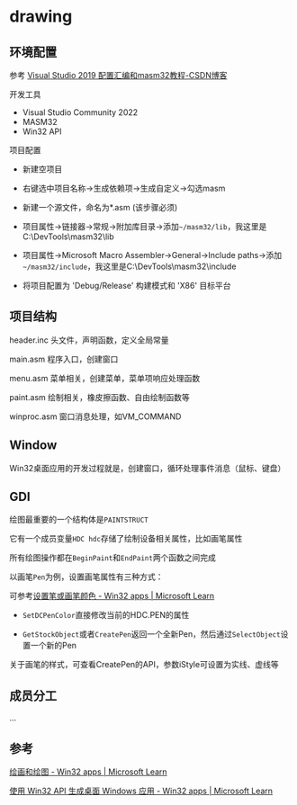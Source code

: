 # drawing

## 环境配置

参考 [Visual Studio 2019 配置汇编和masm32教程-CSDN博客](https://blog.csdn.net/DongMaoup/article/details/120506468)

开发工具

- Visual Studio Community 2022
- MASM32
- Win32 API

项目配置

- 新建空项目

- 右键选中项目名称->生成依赖项->生成自定义->勾选masm

- 新建一个源文件，命名为*.asm (该步骤必须)

- 项目属性->链接器->常规->附加库目录->添加`~/masm32/lib`，我这里是C:\DevTools\masm32\lib

- 项目属性->Microsoft Macro Assembler->General->Include paths->添加`~/masm32/include`，我这里是C:\DevTools\masm32\include

- 将项目配置为 'Debug/Release' 构建模式和 'X86' 目标平台

## 项目结构

header.inc	头文件，声明函数，定义全局常量

main.asm	程序入口，创建窗口

menu.asm	菜单相关，创建菜单，菜单项响应处理函数

paint.asm	绘制相关，橡皮擦函数、自由绘制函数等

winproc.asm	窗口消息处理，如VM_COMMAND

## Window

Win32桌面应用的开发过程就是，创建窗口，循环处理事件消息（鼠标、键盘）

## GDI

绘图最重要的一个结构体是`PAINTSTRUCT`

它有一个成员变量`HDC hdc`存储了绘制设备相关属性，比如画笔属性

所有绘图操作都在`BeginPaint`和`EndPaint`两个函数之间完成

以画笔`Pen`为例，设置画笔属性有三种方式：

可参考[设置笔或画笔颜色 - Win32 apps | Microsoft Learn](https://learn.microsoft.com/zh-cn/windows/win32/gdi/setting-the-pen-or-brush-color)

- `SetDCPenColor`直接修改当前的HDC.PEN的属性

- `GetStockObject`或者`CreatePen`返回一个全新Pen，然后通过`SelectObject`设置一个新的Pen

关于画笔的样式，可查看CreatePen的API，参数iStyle可设置为实线、虚线等

## 成员分工

...

## 参考

[绘画和绘图 - Win32 apps | Microsoft Learn](https://learn.microsoft.com/zh-cn/windows/win32/gdi/painting-and-drawing)

[使用 Win32 API 生成桌面 Windows 应用 - Win32 apps | Microsoft Learn](https://learn.microsoft.com/zh-cn/windows/win32/)

